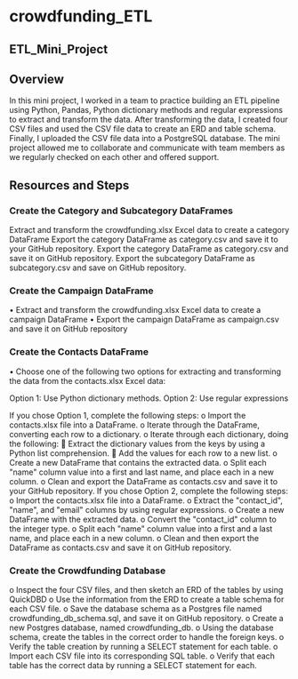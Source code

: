 # crowdfunding_ETL
## ETL_Mini_Project

## Overview
In this mini project, I worked in a team to practice building an ETL pipeline using Python, Pandas, Python dictionary methods and regular expressions to extract and transform the data. After transforming the data, I created four CSV files and used the CSV file data to create an ERD and table schema. Finally, I uploaded the CSV file data into a PostgreSQL database. The mini project allowed me to collaborate and communicate with team members as we regularly checked on each other and offered support.
## Resources and Steps
### Create the Category and Subcategory DataFrames
Extract and transform the crowdfunding.xlsx Excel data to create a category DataFrame
Export the category DataFrame as category.csv and save it to your GitHub repository.
Export the category DataFrame as category.csv and save it on GitHub repository.
Export the subcategory DataFrame as subcategory.csv and save on GitHub repository.

### Create the Campaign DataFrame
•	Extract and transform the crowdfunding.xlsx Excel data to create a campaign DataFrame
•	Export the campaign DataFrame as campaign.csv and save it on GitHub repository

### Create the Contacts DataFrame
•	Choose one of the following two options for extracting and transforming the data from the contacts.xlsx Excel data:

Option 1: Use Python dictionary methods.
Option 2: Use regular expressions

If you chose Option 1, complete the following steps:
o	Import the contacts.xlsx file into a DataFrame.
o	Iterate through the DataFrame, converting each row to a dictionary.
o	Iterate through each dictionary, doing the following:
	Extract the dictionary values from the keys by using a Python list comprehension.
	Add the values for each row to a new list.
o	Create a new DataFrame that contains the extracted data.
o	Split each "name" column value into a first and last name, and place each in a new column.
o	Clean and export the DataFrame as contacts.csv and save it to your GitHub repository.
If you chose Option 2, complete the following steps:
o	Import the contacts.xlsx file into a DataFrame.
o	Extract the "contact_id", "name", and "email" columns by using regular expressions.
o	Create a new DataFrame with the extracted data.
o	Convert the "contact_id" column to the integer type.
o	Split each "name" column value into a first and a last name, and place each in a new column.
o	Clean and then export the DataFrame as contacts.csv and save it on GitHub repository.

### Create the Crowdfunding Database
o	Inspect the four CSV files, and then sketch an ERD of the tables by using QuickDBD 
o	Use the information from the ERD to create a table schema for each CSV file.
o	Save the database schema as a Postgres file named crowdfunding_db_schema.sql, and save it on GitHub repository.
o	Create a new Postgres database, named crowdfunding_db.
o	Using the database schema, create the tables in the correct order to handle the foreign keys.
o	Verify the table creation by running a SELECT statement for each table.
o	Import each CSV file into its corresponding SQL table.
o	Verify that each table has the correct data by running a SELECT statement for each.

